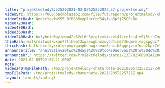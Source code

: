 ```yaml
---
title: "projektmelody%2525202021-02-05%25252022_57-projektmelody"
videoSrc: https://f000.backblazeb2.com/file/futureporn/projektmelody-chaturbate-2021-02-05.mp4
videoSrcHash: QmdccYavFwK55LBfB8h5oyp7hrCoK34yfag3pfj75CPeDo
video720Hash: 
video480Hash: 
video360Hash: 
video240Hash: bafybeidhwyjowp42z62ul6c5yrgfzmk4qzvt47jrefsj4fm5j5tru7ygp4?filename=projektmelody-chaturbate-20210205T225721Z-240p.mp4
thinHash: bafkreifws5kwkon77tlhwpt2xwaxwgbnmzwvhd4im674kqmrmivsgxpgbi?filename=20210205T225721Z_thin.jpg
thiccHash: bafkreicfkyurblqkpvqigavphnhwgzheao6dhzib6qqejvix7nsb2kpk7e?filename=20210205T225721Z_thicc.jpg
announceTitle: "anni%20in%20two%20days%2C%20too%20nervous%20to%20do%20it.%20I%27m%20on%20CB%2C%20change%20my%20mind%20%3E.%3C"
announceUrl: https://twitter.com/ProjektMelody/status/1357825669024120841
date: 2021-02-05T22:57:21.000Z
note: 
video240TmpFilePath: /tmp/projektmelody-chaturbate-20210205T225721Z-240p.mp4
tmpFilePath: /tmp/projektmelody-chaturbate-20210205T225721Z.mp4
layout: layouts/vod.njk
---
```

